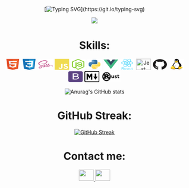 <div align=center>

[![Typing SVG](https://readme-typing-svg.herokuapp.com?color=%237A02F7&center=true&lines=Reinaldo+Rozato+Junior...;Always+learning+new+things...;Ready+to+code+anything.)](https://git.io/typing-svg)

<img src="https://res.cloudinary.com/practicaldev/image/fetch/s--sNXjzc6P--/c_limit%2Cf_auto%2Cfl_progressive%2Cq_66%2Cw_880/https://media1.tenor.com/images/0c34272909ee2a4db5606a014082312b/tenor.gif"/>

<h1>Skills:</h1>

<p>
  <img src="./src/img/html5.png" alt="HTML5"  title="HTML5" height="30" width="40">
  <img src="./src/img/css3.png"  title="CSS3" height="30" width="40">      
  <img src="./src/img/sass.png"  title="SASS" height="30" width="40">
  <img src="./src/img/javascript.png"  title="JavaScript" height="30" width="40"> 
  <img src="./src/img/nodejs.png"  title="Node.JS" height="30" width="40">  
  <img src="./src/img/python.png"   title="Python" height="30" width="40"> 
  <img src="./src/img/vuejs.png" title="Vue.JS" height="30" width="40"> 
  <img src="./src/img/react.png" title="React" height="30" width="40">
  <img src="https://miro.medium.com/max/724/1*OxrVa522YUsNX36ENw6sNw.png" title="Jest" height="30" width="40"> 
  <img src="./src/img/github.png"  title="GitHub" height="30" width="40"> 
  <img src="./src/img/linux.png" title="Linux" height="30" width="40">
  <img src="./src/img/bootstrap.png"  title="BootStrap" height="30" width="40"> 
  <img src="./src/img/markdown.png"  title="Markdown" height="30" width="40"> 
  <img src="./src/img/rust.png"  title="Markdown" height="30" width="55"> 
</p>

![Anurag's GitHub stats](https://github-readme-stats.vercel.app/api?username=oloko64&theme=dark&hide_border=true&show_icons=true&count_private=true)

<h1 align="center">GitHub Streak:</h1>

[![GitHub Streak](https://github-readme-streak-stats.herokuapp.com/?user=oloko64&theme=dark&hide_border=true)](https://git.io/streak-stats)

<h1>Contact me:</h1>
<p>
<a href="mailto:reinaldorozatoj.11cg1@aleeas.com" target="blank">
<img src="https://cdn.jsdelivr.net/npm/simple-icons@3.0.1/icons/gmail.svg" alt="" height="30" width="40" />

<a href="https://www.linkedin.com/in/reinaldo-rozato-junior-309ba319a/" target="blank">
<img src="https://cdn.jsdelivr.net/npm/simple-icons@3.0.1/icons/linkedin.svg" alt="" height="30" width="40" />
</a>
</p>
</div>

